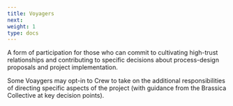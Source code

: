 ```yaml
---
title: Voyagers
next: 
weight: 1
type: docs
---
```


A form of participation for those who can commit to cultivating high-trust relationships and contributing to specific decisions about process-design proposals and project implementation. 

Some Voaygers may opt-in to Crew to take on the additional responsibilities of directing specific aspects of the project (with guidance from the Brassica Collective at key decision points). 

